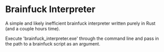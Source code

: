 # Brainfuck Interpreter

A simple and likely inefficient brainfuck interpreter written purely in Rust (and a couple hours time).

Execute 'brainfuck_interpreter.exe' through the command line and pass in the path to a brainfuck script as an argument.
